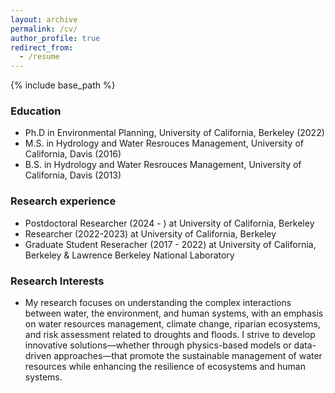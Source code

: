 ```yaml
---
layout: archive
permalink: /cv/
author_profile: true
redirect_from:
  - /resume
---
```


{% include base_path %}

### Education
* Ph.D in Environmental Planning, University of California, Berkeley (2022)
* M.S. in Hydrology and Water Resrouces Management, University of California, Davis (2016)
* B.S. in Hydrology and Water Resrouces Management, University of California, Davis (2013)  

### Research experience
* Postdoctoral Researcher (2024 - ) at University of California, Berkeley
* Researcher (2022-2023) at University of California, Berkeley
* Graduate Student Reseracher (2017 - 2022) at University of California, Berkeley & Lawrence Berkeley National Laboratory
  
### Research Interests
* My research focuses on understanding the complex interactions between water, the environment, and human systems, with an emphasis on water resources management, climate change, riparian ecosystems, and risk assessment related to droughts and floods. I strive to develop innovative solutions—whether through physics-based models or data-driven approaches—that promote the sustainable management of water resources while enhancing the resilience of ecosystems and human systems.
